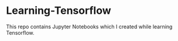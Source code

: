 # Learning-Tensorflow
This repo contains Jupyter Notebooks which I created while learning Tensorflow.
